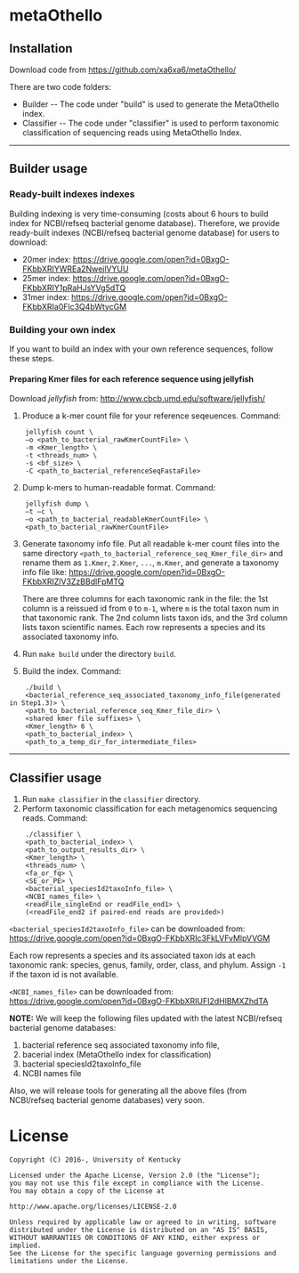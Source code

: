 # metaOthello
## Installation

Download code from https://github.com/xa6xa6/metaOthello/

There are two code folders:

* Builder -- The code under "build" is used to generate the MetaOthello index.
* Classifier -- The code under "classifier" is used to perform taxonomic classification of sequencing reads using MetaOthello Index.

************************
## Builder usage
  
### Ready-built indexes indexes 
Building indexing is very time-consuming (costs about 6 hours to build index for NCBI/refseq bacterial genome database).
Therefore, we provide ready-built indexes (NCBI/refseq bacterial genome database) for users to download:

* 20mer index: https://drive.google.com/open?id=0BxgO-FKbbXRIYWREa2NwejlVYUU
* 25mer index: https://drive.google.com/open?id=0BxgO-FKbbXRIY1pRaHJsYVg5dTQ
* 31mer index: https://drive.google.com/open?id=0BxgO-FKbbXRIa0Flc3Q4bWtycGM

### Building your own index
If you want to build an index with your own reference sequences, follow these steps. 

#### Preparing Kmer files for each reference sequence using jellyfish
Download *jellyfish* from: http://www.cbcb.umd.edu/software/jellyfish/
1. Produce a k-mer count file for your reference seqeuences. Command: 
```
    jellyfish count \
    –o <path_to_bacterial_rawKmerCountFile> \
    -m <Kmer_length> \
    -t <threads_num> \
    -s <bf_size> \
    -C <path_to_bacterial_referenceSeqFastaFile>
```
2. Dump k-mers to human-readable format. Command:
```
    jellyfish dump \
    –t –c \
    –o <path_to_bacterial_readableKmerCountFile> \
    <path_to_bacterial_rawKmerCountFile>
```
3. Generate taxonomy info file.
    Put all readable k-mer count files into the same directory 
    `<path_to_bacterial_reference_seq_Kmer_file_dir>`
    and rename them as `1.Kmer`, `2.Kmer`, `...`, `m.Kmer`, 
    and generate a taxonomy info file like: 
    https://drive.google.com/open?id=0BxgO-FKbbXRIZlV3ZzBBdlFpMTQ
    
    There are three columns for each taxonomic rank in the file: 
    the 1st column is a reissued id from `0` to `m-1`, 
    where `m` is the total taxon num in that taxonomic rank. 
    The 2nd column lists taxon ids, and the 3rd column lists taxon scientific names. 
    Each row represents a species and its associated taxonomy info.

4. Run `make build` under the directory `build`.

5. Build the index. Command:
```
    ./build \
    <bacterial_reference_seq_associated_taxonomy_info_file(generated in Step1.3)> \
    <path_to_bacterial_reference_seq_Kmer_file_dir> \
    <shared kmer file suffixes> \
    <Kmer_length> 6 \
    <path_to_bacterial_index> \
    <path_to_a_temp_dir_for_intermediate_files>
```


************************
## Classifier usage

1. Run `make classifier` in the `classifier` directory. 
2. Perform taxonomic classification for each metagenomics sequencing reads. Command:
```
    ./classifier \
    <path_to_bacterial_index> \
    <path_to_output_results_dir> \
    <Kmer_length> \
    <threads_num> \
    <fa_or_fq> \
    <SE_or_PE> \
    <bacterial_speciesId2taxoInfo_file> \ 
    <NCBI_names_file> \
    <readFile_singleEnd or readFile_end1> \
    (<readFile_end2 if paired-end reads are provided>)
```

  `<bacterial_speciesId2taxoInfo_file>` can be downloaded from: 
  https://drive.google.com/open?id=0BxgO-FKbbXRIc3FkLVFvMlpVVGM    
    
  Each row represents a species and its associated taxon ids at each taxonomic rank:
  species, genus, family, order, class, and phylum. Assign `-1` if the taxon id is not available.

  `<NCBI_names_file>` can be downloaded from: 
  https://drive.google.com/open?id=0BxgO-FKbbXRIUFI2dHlBMXZhdTA

  **NOTE:** We will keep the following files updated with the latest NCBI/refseq bacterial genome databases:

 1. bacterial reference seq associated taxonomy info file,
 2. bacerial index (MetaOthello index for classification)
 3. bacterial speciesId2taxoInfo_file
 4. NCBI names file

  Also, we will release tools for generating all the above files (from NCBI/refseq bacterial genome databases) very soon.

# License

    Copyright (C) 2016-, University of Kentucky
    
    Licensed under the Apache License, Version 2.0 (the "License");
    you may not use this file except in compliance with the License.
    You may obtain a copy of the License at
    
    http://www.apache.org/licenses/LICENSE-2.0
    
    Unless required by applicable law or agreed to in writing, software
    distributed under the License is distributed on an "AS IS" BASIS,
    WITHOUT WARRANTIES OR CONDITIONS OF ANY KIND, either express or implied.
    See the License for the specific language governing permissions and
    limitations under the License.

